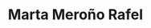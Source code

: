 ---
type: blog
title: "Marta Meroño Rafel"
description: Bioinformatician
card_img:
  - Marta_s.jpeg
---